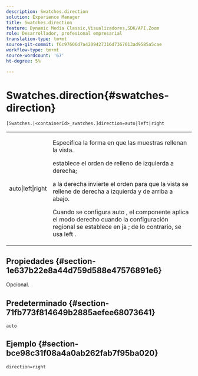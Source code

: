 ```yaml
---
description: Swatches.direction
solution: Experience Manager
title: Swatches.direction
feature: Dynamic Media Classic,Visualizadores,SDK/API,Zoom
role: Desarrollador, profesional empresarial
translation-type: tm+mt
source-git-commit: f6c97606d7a4209427316d7367013ad9585a5cae
workflow-type: tm+mt
source-wordcount: '67'
ht-degree: 5%

---
```



# Swatches.direction{#swatches-direction}

`[Swatches.|<containerId>_swatches.]direction=auto|left|right`

<table id="table_B4B930A32C0742F4932BF071B9EEA9F4"> 
 <tbody> 
  <tr> 
   <td> <p> <span class="codeph"> auto|left|right  </span> </p> </td> 
   <td> <p> Especifica la forma en que las muestras rellenan la vista. </p> <p> <span class="codeph"> establece el  </span> orden de relleno de izquierda a derecha; </p> <p> <span class="codeph"> a la derecha  </span> invierte el orden para que la vista se rellene de derecha a izquierda y de arriba a abajo. </p> <p>Cuando se configura <span class="codeph"> auto </span>, el componente aplica el modo <span class="codeph"> derecho </span> cuando la configuración regional se establece en <span class="codeph"> ja </span>; de lo contrario, se usa left . </p> </td> 
  </tr> 
 </tbody> 
</table>

## Propiedades {#section-1e637b22e8a44d759d588e47576891e6}

Opcional.

## Predeterminado {#section-71fb773f814649b2885aefee68073641}

`auto`

## Ejemplo {#section-bce98c31f08a4a0ab262fab7f95ba020}

`direction=right`
